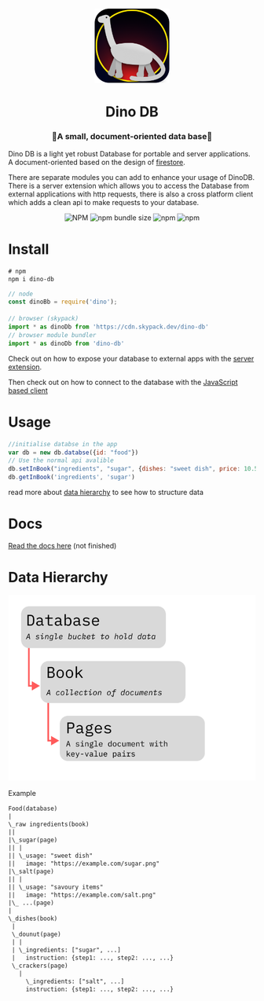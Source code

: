 <head>
	<link rel="icon" type="image/svg+xml" href="./dino-db.png" />
</head>
<p align="center">
	<img src="./dino-db.png" width="30%">
</p>
<h1 align="center">Dino DB</h1>
<h3 align="center">🦕A small, document-oriented data base🦕</h3>

Dino DB is a light yet robust Database for portable and server applications. A document-oriented based on the design of [firestore](https://firebase.google.com/docs/firestore).

There are separate modules you can add to enhance your usage of DinoDB. There is a server extension which allows you to access the Database from external applications with http requests, there is also a cross platform client which adds a clean api to make requests to your database.

<p align="center">
	<img alt="NPM" src="https://img.shields.io/npm/l/dino-db">
	<img alt="npm bundle size" src="https://img.shields.io/bundlephobia/min/dino-db">
	<img alt="npm" src="https://img.shields.io/npm/v/dino-db">
	<img alt="npm" src="https://img.shields.io/npm/dm/dino-db">
</p>

# Install
```shell
# npm
npm i dino-db
```
```js
// node
const dinoBb = require('dino');

// browser (skypack)
import * as dinoDb from 'https://cdn.skypack.dev/dino-db'
// browser module bundler
import * as dinoDb from 'dino-db'
```

Check out on how to expose your database to external apps with the [server extension](https://www.npmjs.com/package/dino-db-server).

Then check out on how to connect to the database with the [JavaScript based client](https://www.npmjs.com/package/dino-db-client)
# Usage
```js
//initialise databse in the app
var db = new db.databse({id: "food"})
// Use the normal api avalible
db.setInBook("ingredients", "sugar", {dishes: "sweet dish", price: 10.50})
db.getInBook('ingredients', 'sugar')
```
read more about [data hierarchy](#data-hierarchy) to see how to structure data

# Docs
[Read the docs here](https://imagineee.gitbook.io/dino-db/) (not finished)
# Data Hierarchy

<img src="dino-db-data-hierarchy.png">

Example
```
Food(database)
|
\_raw ingredients(book)
||
|\_sugar(page)
|| |
|| \_usage: "sweet dish"
||   image: "https://example.com/sugar.png"
|\_salt(page)
|| |
|| \_usage: "savoury items"
||   image: "https://example.com/salt.png"
|\_ ...(page)
|
\_dishes(book)
 |
 \_dounut(page)
 | |
 | \_ingredients: ["sugar", ...]
 |   instruction: {step1: ..., step2: ..., ...}
 \_crackers(page)
   |
	 \_ingredients: ["salt", ...]
     instruction: {step1: ..., step2: ..., ...}
```
